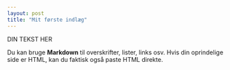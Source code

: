 ```yaml
---
layout: post
title: "Mit første indlæg"
---
```


DIN TEKST HER

Du kan bruge **Markdown** til overskrifter, lister, links osv.
Hvis din oprindelige side er HTML, kan du faktisk også paste HTML direkte.
